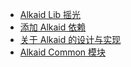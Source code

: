 - [Alkaid Lib 摇光](./zh-cn/readme.md)
- [添加 Alkaid 依赖](./zh-cn/add-alkaid-dependencies.md)
- [关于 Alkaid 的设计与实现](./zh-cn/alkaid-about.md)
- [Alkaid Common 模块](./zh-cn/alkaid-common.md)